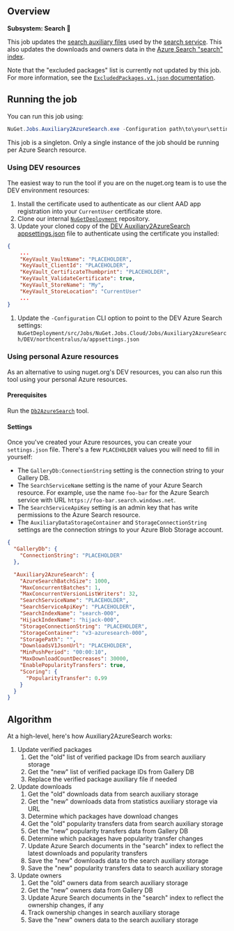 ## Overview

**Subsystem: Search 🔎**

This job updates the [search auxiliary files](../../docs/Search-auxiliary-files.md) used by the [search service](../NuGet.Services.SearchService). This also updates the downloads and owners data in the [Azure Search "search" index](../../docs/Azure-Search-indexes.md).

Note that the "excluded packages" list is currently not updated by this job. For more information, see the
[`ExcludedPackages.v1.json` documentation](../../docs/Search-auxiliary-files.md#excluded-packages).

## Running the job

You can run this job using:

```ps1
NuGet.Jobs.Auxiliary2AzureSearch.exe -Configuration path\to\your\settings.json
```

This job is a singleton. Only a single instance of the job should be running per Azure Search resource.

### Using DEV resources

The easiest way to run the tool if you are on the nuget.org team is to use the DEV environment resources:

1. Install the certificate used to authenticate as our client AAD app registration into your `CurrentUser` certificate store.
1. Clone our internal [`NuGetDeployment`](https://nuget.visualstudio.com/DefaultCollection/NuGetMicrosoft/_git/NuGetDeploymentp) repository.
1. Update your cloned copy of the [DEV Auxiliary2AzureSearch appsettings.json](https://nuget.visualstudio.com/DefaultCollection/NuGetMicrosoft/_git/NuGetDeployment?path=%2Fsrc%2FJobs%2FNuGet.Jobs.Cloud%2FJobs%2FAuxiliary2AzureSearch%2FDEV%2Fnorthcentralus%2Fa%2Fappsettings.json) file to authenticate using the certificate you installed:
```json
{
    ...
    "KeyVault_VaultName": "PLACEHOLDER",
    "KeyVault_ClientId": "PLACEHOLDER",
    "KeyVault_CertificateThumbprint": "PLACEHOLDER",
    "KeyVault_ValidateCertificate": true,
    "KeyVault_StoreName": "My",
    "KeyVault_StoreLocation": "CurrentUser"
    ...
}
```

1. Update the `-Configuration` CLI option to point to the DEV Azure Search settings: `NuGetDeployment/src/Jobs/NuGet.Jobs.Cloud/Jobs/Auxiliary2AzureSearch/DEV/northcentralus/a/appsettings.json`

### Using personal Azure resources

As an alternative to using nuget.org's DEV resources, you can also run this tool using your personal Azure resources.

#### Prerequisites

Run the [`Db2AzureSearch`](../NuGet.Jobs.Db2AzureSearch) tool.

#### Settings

Once you've created your Azure resources, you can create your `settings.json` file. There's a few `PLACEHOLDER` values you will need to fill in yourself:

* The `GalleryDb:ConnectionString` setting is the connection string to your Gallery DB.
* The `SearchServiceName` setting is the name of your Azure Search resource. For example, use the name `foo-bar` for the Azure Search service with URL `https://foo-bar.search.windows.net`.
* The `SearchServiceApiKey` setting is an admin key that has write permissions to the Azure Search resource.
* The `AuxiliaryDataStorageContainer` and `StorageConnectionString` settings are the connection strings to your Azure Blob Storage account.

```json
{
  "GalleryDb": {
    "ConnectionString": "PLACEHOLDER"
  },

  "Auxiliary2AzureSearch": {
    "AzureSearchBatchSize": 1000,
    "MaxConcurrentBatches": 1,
    "MaxConcurrentVersionListWriters": 32,
    "SearchServiceName": "PLACEHOLDER",
    "SearchServiceApiKey": "PLACEHOLDER",
    "SearchIndexName": "search-000",
    "HijackIndexName": "hijack-000",
    "StorageConnectionString": "PLACEHOLDER",
    "StorageContainer": "v3-azuresearch-000",
    "StoragePath": "",
    "DownloadsV1JsonUrl": "PLACEHOLDER",
    "MinPushPeriod": "00:00:10",
    "MaxDownloadCountDecreases": 30000,
    "EnablePopularityTransfers": true,
    "Scoring": {
      "PopularityTransfer": 0.99
    }
  }
}
```

## Algorithm

At a high-level, here's how Auxiliary2AzureSearch works:

1. Update verified packages
    1. Get the "old" list of verified package IDs from search auxiliary storage
    1. Get the "new" list of verified package IDs from Gallery DB
    1. Replace the verified package auxiliary file if needed
1. Update downloads
    1. Get the "old" downloads data from search auxiliary storage
    1. Get the "new" downloads data from statistics auxiliary storage via URL
    1. Determine which packages have download changes
    1. Get the "old" popularity transfers data from search auxiliary storage
    1. Get the "new" popularity transfers data from Gallery DB
    1. Determine which packages have popularity transfer changes
    1. Update Azure Search documents in the "search" index to reflect the latest downloads and popularity transfers
    1. Save the "new" downloads data to the search auxiliary storage
    1. Save the "new" popularity transfers data to search auxiliary storage
1. Update owners
    1. Get the "old" owners data from search auxiliary storage
    1. Get the "new" owners data from Gallery DB
    1. Update Azure Search documents in the "search" index to reflect the ownership changes, if any
    1. Track ownership changes in search auxiliary storage
    1. Save the "new" owners data to the search auxiliary storage
